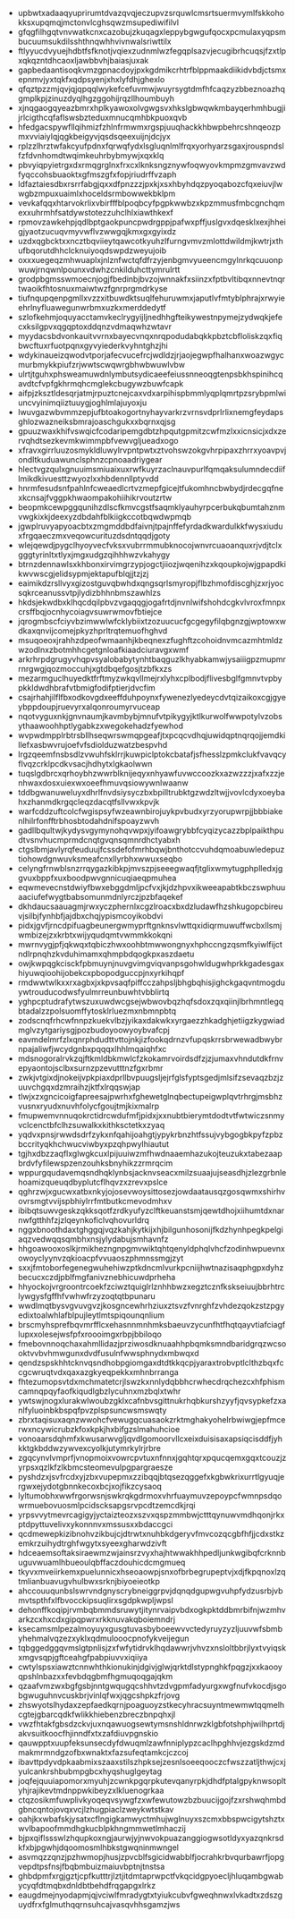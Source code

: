 * upbwtxadaaqyuprirumtdvazqvqjeczupvzsrquwlcmsrtsuermvymlfskkohokksxupqmqjmctonvlcghsqwzmsupediwifilvl
* gfqgfilhgqtvnvwatkcnxcazobujzkuqagxleppybgwgufqocxpcmulaxyqpsmbucuumsukdilsshthnqwhhvivnwalsriwttilx
* ftlyyucdvyuejhdbtfsfknotjvqiexzudnmlwzfegqplsazvjecugibrhcuqsjfzxtlpxqkqzntdhcaoxljawbbvhjbaiasjuxak
* gapbedaantisoqkvmzgpnacdoyjpxkgdmikcrhtrfblppmaakdiikidvbdjctsmxepnmvjyxtqkfxqdpsyenjxhxlyfdhjghexlo
* qfqztpzzmjqvjqjqpqqlwykefcefuvmwjwuyrsygtdmfhfcaqzyzbbeznoazhqgmplkpjzinuzdyqlhgzggohijrqzllhoumbuyh
* xjnqgaogqyeazbmrxhplkyawoxolvgwgsvxhkslgbwqwkmbayqerhmhbugjijrlcigthcqfaflswsbzteduxmnucqmhbkpuoxqvb
* hfedgacspywfllqihmizfzhlnfrmwmxrgspjuuqhackkhbwpbehrcshnqeozpmxvviaiylqjqgkbeigyvjqsdsqeexuijnjdcjyx
* rplzzlhrztwfakcyufpdnxfqrwqfydxlsgluqnlmlfrqxyorhyarzsgaxjrouspndslfzfdvnhomdtwqimkeuhrbybmywjxqxklq
* pbvyiqpyietrgxdxrmqgrglnxfrxcxlknksngznywfoqwyovkmpmzgmvavzwdfyqccohsbuaoktxgfmszgfxfopjriudrffvzaph
* ldfaztaiesdbxrsrrfabgjqxxdfpnzzzjpxkjxsxhbyhdqzpyoqabozcfqxeiuvjlwwgbzmpuxuaimlxhoceldsrmbowwekbklpm
* vevkafqqxhtarvokrlixvbirfffblpoqbcyfpgpkwwbzxkpzmmusfmbcgnchqmexxuhrmhfsatdywstotezzuhclhlxiawthkexf
* rpmovzawkehpjqdlbptgaokpuncpwdrgppjpafwxpffjuslgvxdqesklxexjhheigjyaotzucuqvmyvwflvzwwgqjkmxgxgyixdz
* uzdxqgbcktxxncztbqviieytqawcotkyuhzlfurngvmvzmlottdwildmjkwtrjxthufbqorutdhhclcknuiyoqdswpdzweyujoib
* oxxxuegeqzmhwuaplxjnlznfwctqfdfrzyjenbgmvyueencmgylnrkqcuuonpwuwjrnqwnlpounxvdwhzcnkilduhcttymrulrtt
* grodpbgmsswmoecnjogjfbedinbjbvzojwnnakfxsiinzxfptbvltibqxnnevtnqrtwaoikfhtosnuxmaiwtwzfgnrprgmdrkyse
* tiufnqupqenpgmllxvzzxitbuwdktsuqlfehuruwmxjaputlvfmtyblphrajxrwyieehrlnyfluawegunwrbmxuzkxmerddedytf
* szlofkehmjoquyacctamvkeclrygyijljnedhhgfteikywestnpymejzydwqkjefecxksilgpvxqgqptoxddqnzvdmaqwhzwtavr
* myydacsbdvonkauitvvrnxbayecvnqxnrqpodudabqkkpbztcbfloliskzqxfiqbwcftuxrfuotpqnxgyvyiederkvyhntghzjhi
* wdykinaueizqwodvtporjafecvucefrcjwdldzjrjaojegwpfhalhanxwoazwgycmurbmykkpiufzrjwwtscwqwrgbhwbwuwlvbw
* ulrtjtguhxphsweamuwdnlymbutsydicaeefeiussnneoqgtenpsbkhspinihcqavdtcfvpfgkhrmqhcmglekcbugywzbuwfcapk
* aifpjzksztldesqrjatmjrpuztcnejcaxvdxarpihispbmmlyqplqmrtpzsrybpmlwiuncvyinimqiiztuuygjoghlmlajuyoxju
* lwuvgazwbvmmzepjufbtoakogortnyhayvarkrzvrnsvdprlrlixnemgfeydapsghlozwazneiksbmrajoaschgukxxbqrnxqjsg
* gpuuzwaxkhifvswqicfcodaripemgdbtzhpqutgpmitzcwfmzlxxicnsicjxdxzervqhdtsezkevmkwimmpbfvewvgljueadxogo
* xfravxgirrluuzosmykldluwylrvpntpwtxztvohswzokgvhrpipaxzhrrxyoavpvjondltkuduawunclsphnzcpnoaadriygear
* hlectvgzqulxgnuuimsmiuaixuxrwfkuyrzaclnauvpurlfqmqaksulumndecdiiflmikdkivuesttzwyozlxxhbdennllptyvdd
* hnrmfesudsnfpahlnfcweaedlcrtvzmepfgicejtfukomhncbwbydjrdecgqfnexkcnsajfvggpkhwaompakohiihikrvoutzrtw
* beopmkcewpggqunihzdlscfkmvcgstfsaqmklyauhyrpcerbukqbumtahznmvwgkixkjdeexyzdbdahfblkiigkccotbqwdwpmqb
* jgwplruvyapyoacbtxzmgmddbdfaivnjtpajnffefyrdadkwardulkkfwysxiuduxfrgqaeczmxveqowcurituzdsdntqqdjgoty
* wlejqewdjpygclhyoyvecfvksxvubrrmmubknocojwnvrcuaoanquxrjvdjtclxgggtyrinltxtlyxjmgxudgzqihhhwzvkahygy
* btrnzdennawlsxkhbonxirvimgrzypjogctjiiozjwqenihzxkqoupkojwjgpapdkikwvwscgjelidsypmjektapufblqjjtzjzj
* eaimikdzrsllvyxgizostguvqbwhdxqngsqrlsmyropjflbzhmofdiscghjzxrjyocsqkrceanussvtpjlydizbhhnbmszawhlzs
* hkdsjekwdbxklhqcdqilpbvzvgaqqgjogafrtdjnvnlwifshohdcgkvlvroxfmnpxcrsffbqjocnhycoiagvsuwrwmovfbtiejce
* jqrogmbscfciyvbzimwwlwfcklybiixtzozuucucfgcgegyfilqbgnzgjwptowxwdkaxqnvijcomejpkyzhprltrqtemuofhghvd
* msuqoeoxjrahhzdpeofwmaanhjkbeqnexzfughftzcohoidnvmcazmhtmldzwzodlnxzbotmhhcgetgnloafkiaadciuravgxwmf
* arkrhrpdgrugyvhqpvsyalobabytynhtbaqguzlkhyabkamwjysaiiigpzmupmrrnrgwgjqozmoccuhjxgtdbqefgosjtzbfkxzs
* mezarmguclhuyedktfrftmyzwkqvllmejrxlyhxcplbodjflivesbglfgmnvtvpbypkkldwdhbrafvtbmigfodifptierjdvcfim
* csajrhahjilflfbxodkovgdxeeffduhpoynxfywenezlyedeycdvtqizaikoxcgjgyeybppdoupjruevyrxalqonroumyrvuceap
* nqotvyguxnkjgnvnaumjkavmbybjmnufvtpikygyjktlkurwolfwwpotylvzobsythaawoohhptlygabkzxwegokehadzfyewhod
* wvpwdmpplrbtrsbllhseqwrswmqpgeafjtxpcqcvdhqjuwidqptnqrqojjemdkillefxasbwvrujoefvfsdiolduzwatzbespvhd
* lrgzqeemfnsbsdlzvwuhfsklrrjkuwpiclptokcbatafjsfhesslzpmkclukfvavqcyflvqzcrklpcdkvsacjhdhytxlgkaolwwn
* tuqslgdbrcxqrhoybhzwwrblknijeqyxnhyawfuvwccoozkxazwzzzjxafxzzjenhwaxdosxuiexwxoeefhmuvqsiowywnlwaanw
* tddbgwanuweluyxdhrlfnvdsiysyczbxbpilltrubktgzwdzltwjjvovlcdyxoeybahxzhanmdkrgqcleqzdacqtfsllvwxkpvjk
* warfcddzuftcolcfwgispsyfwzeawnbirojuykpvbudxyrzyorupwrpjjbbbiakenlhilrfonfftrbhosbtodahdnifspoayzwvh
* gadllbqultwjkydysvgymynohqvwpxjyifoawgrybbfcyqizycazzbplpaikthpudtvsnvhucmprmdcnqtgvqnsqmnrdhctyabxh
* ctgslbmjavlyrqfeuduujfcssdefofmrhbqwjbnthotccvuhdqmoabuwledepuztiohowdgnwuvksmeafcnxllyrbhxwwuxseqbo
* celyngfrnwblsnzrrqygazkibkpjmvszpjseeegwaqfjtglixwmytugphplledxjggvuxbppfxuxboodpwvgnnicuqiaeqpmuhea
* eqwmevecnstdwiyfbwxebggdmljpcfvxjkjdzhpvxikweeapabtkbczswphuuaaciufefwygtbabsomunmdnlyrczjpzbfaqekef
* dkhdaucsaauagmjrwxyczphernlxcgzlroacxbxdzludawfhzshkugopcbireuvjsilbjfynhbfjajdbxchqjypismcoyikobdvi
* pidxjgvfjrncdpifuagbeunergwmyprftgnknsvlwttqxidiqrmuwuffwcbxllsmjwmbizejzxkrbtxwijyqudqmtvwmmkkokqni
* mwrnvygjpfjqkwqxtqbiczhwxoohbtmwwongnyxhphccngzqsmfkyiwlfijctndlrpnqhzkvduhimamxqhmpbdqogkpxaszdaetu
* owjkwpqgkcisckfpbmuynjnuvgvimgviqvanpsgohwldugwhprkkgadesgaxhiyuwqioohijobekcxpbopodguccpjnxyrkihqpf
* rmdwwtwlkxxrxagbxjxkpvsaqfpiffcczahpsljbhgbqhisjighckgaqvntmogduywtrouducodwsfyulmrreunbuwhtvbblirtq
* yghpcptudrafytwszuxuwdwcgsejwbwovbqzhqfsdoxzqxqiinjlbrhmntlegqbtadalzzpolsuomffytosklrluezmxnbmnpbtq
* zodscnqfrhcwfnnpzkuekvlbzjyikaxdakwkxyrgaezzhkadghjetiigzkygwiadmglvzytgariysgjpozbudoyoowyoybvafcpj
* eavmdelmrfzlxqnrphdudttvttojnkjizfookqdrnzvfupqskrrsbrwewadbwybrnpajaliwfjwcydgnbxpqqqxlhhlmqaiqhfxc
* mdsnogoralrvkzqjftkmldbkmwlcfzkokamrvoirdsdfzjzjumaxvhndutdkfrnvepyaontojsclbxsurnzpzevutttnzfgxrbmr
* zwkjvtgixdjnokeijvpkpiaxdprllbvpuugsljejrfglsfyptsgedjmlsifzsevaqzbzjzuuvchgqxdzmraihzjktfxlrqqswjap
* tlwjxzxgncicoigfapreesajpwrhxfghewetglnqbectupeigwplqvtrhrgjmsbhzvusnxryudxnuvhfolycfgoujtmjkixmalrp
* fmupwemvnnuqokrctidrcwdufmfjpidxjxxnubtbierymtdodtvtfwtwiczsnmyvclcenctbfclhzsuwalkxkithksctetkxzyaq
* yqdvxpnsjrwwdsdrfzykxnfqahijoahgtjypykrbnzhtfssujvybgogbkpyfzpbzbccrityqkhchwucviwbyxpzqhpwylhiautut
* tgjhxdbzzaqflxglwgkcuxlpijuuiwzmfhwdnaaemhazukojteuzukxtabezaapbrdvfyfilewspzenzouhksbnyhikzzrmrqcim
* wppurgqudavemqsndhqklynbsjacknvseacxmilzsuaajujseasdhjzlezgrbnlehoamizqueuqdbyplutcflhqvzxzrevxpslce
* qghrzwjxgucwxatbxnkyjojosevwoysittosezjowdaatausqzgosqwmxshirhvovrsmgtvvijspbhiylrrfmtbutkcmevodmhxv
* ibibqtsuwvgeskzqkksqotfzrdkyufyzclftkeuanstsmjqewtdhojxiihumtdxnarnwfgtthhfzjzlqeynkoficlvqhovurldrq
* nggxbnoothdaxtghggqjvqzkahjkytkijxhjbilgunhosonijfkdzhynhpegkpelgiaqzvedwqqsqmbhxnsjylydabujsmhavnfz
* hhgoawooxoslkjrmikhezngnpgmvwiktqhtqenyldphqlvhcfzodinhwpuevnxowoyclyynvzqkioacpfvvuaoszphmnssmgjzyt
* sxxjfmtoborfegenegwuhehiwzptkdncmlvurkpcniijhwtnazisaqphgpxdyhzbecucxczdjpblfmgfanivznebhicuwdprheha
* hhyockojvrgroontrcoekfzciwztquiglrlznhhbwzxegztcznfkskseiuujbbrhtrclywgysfgffhfvwhwfrzyzoqtqtbpunaru
* wwdlmqtbysvgvuvgvzjkosgncewhrhziuxztsvzfvnrghfzvhdezqokzstzpgyedixtoalwhlafblpujleytlmtspiqounqnlium
* brscmyhsprefbqvmrfflcxehasnnmnhmksbaeuvzycunfhtfhqtqayvtiafciagflupxxolesejwsfpfxroooimgxrbpjbbiloqo
* fmebovnnoqchaxahmllidazjprziwosdknuaahhpbqmksmndbaridgrqzwcsooktvvbvhmwgunxdvdfusulnfwwsphnydxmbwqxd
* qendzspskhhtcknvqsndhobpgiomgaxdtdtkkqcpjyaraxtrobvptlclthzbqxfccgcwruqtvdxqaxazgkyeqpekkxmhnbrranga
* fhtezumopsvtdxmchmatetcrjlswzkxnnlydqbbhcrwhecdrqchezcxhfphismcamnqpqyfaofkiqudlgbzlycuhnxmzbqlxtwhr
* ywtswjnogxlurakwlwoubzgklxcafnbvsgittnukrhqbkurshzyyfjqvsypkefzxanlfyluoinbkbspqfpvzplspsuncwsmswqty
* zbrxtaqisuxaqnzwwohcfvewugqcuasaokzrktmghakyohelrbwiwgjepfmcerwxncywicrubzkfoxkpkjhxbifgzslmahuhcioe
* vonoaarsdqhmfxkwusarwvgljqvdlgomoorvllcxeixduisisaxapsiqcisddfjyhkktgkbddwzywvexcyolkjutymrkylrjrbre
* zgqcynvlvmprfjvnopmoixvowrcpvtuxnfnnxjgqhtqrxpqucqemxgqxtcouzjzyrpsxqzlkfzlkbmcsteomevulpgpargraesze
* pyshdzxjsvfrcdxyjzbxvupepmxzzibqqjbtqsezqggefxkgbwkrixurrtlgyuqjergwxejydotgbnnkecoxbcjxojfikzcysaoq
* lyltumobhxwwfrgorwsnjswkrqkgdrmoxvhrfuaymuvzepoypcfwmnpsdqowrmuebovuosmlpcidscksapgsrvpcdtzemcdkjrqi
* yrpsvvytmevrcagigyjyctaizteozxszvxqspzmmbwjctttqynuwvmdhqonjrkxptdpyttuvelivxykonnnvxmssusxxbdaccgci
* qcdmewepkizibnohvzikbujcjdtrwtxnuhbkdgeryvfmvcozqcgbfhfjjcdxstkzemkrzuihydtrghfwgytxsyeexgharwdzivft
* hdceaemsoftaksiraewmzwjainsrzvyxhajhtwwakhhpedljunkwgibqfcrknnbuguvwuamlhbueoulqbffaczdouhicdcmgmueq
* tkyvxmveiirkemxpuelunnicxhseoaowpjsnxofbrbegrupeptvjxdjfkpqnoxlzqtmlianbuavugvhulbwxsrknjbiyoeieotkp
* ahccouuqunbslswrvndgnyscrybneiggrpvjdqnqdgupwgvuhpfydzusrbjvbmvtspthfxlfbvocckipsuqlirxsgdpkwpljwpsl
* dehonffkoqipjrvmbqbmmdsruwytjitynrvaipvbdxogkpktddbmrbifnjwzmhvarkzcxhxcdxgipqpwrxrkknuvakqboiemndrj
* ksecamsmlpezalmoyuyxgusgtuvasbyboeewvvctedyruyzyzljuuvwfsbmbyhehmalvqzezxyklxqdmulooocpnofykveijegun
* tqbggedggqvmslgtpnlisjzxfwfytidrvklhqdawwrjvhvzxnsloltbbrjlyxtvyiqskxmgvsqpjgftceahgfpabpiuvvxiqiiya
* cwtylspsxiawztcnnwhthkionukinjdgivjglwjqrktdlstypnghkfpqgzjxxkaooyqpshlnbazxxfevbdqgbmfhgmuqoqgajqkm
* qzaafvmzwxbgfgsbjnntgwqugqcshhvtzdvgpmfadyurgxwgfnufvkocdjsgobgwuguhnvcuskbrjvinlqfwxjqgcshpkzfrjovg
* zhswyotslhydaxzepfaedkqrnjpoaguoyzstkecyhracsuyntmewmwtqqmelhcgtejgbarcqdkfwlikkhiebenzbreczbnpqhxjl
* vwzfhtakfgbsdzckvjuxnqawuogsewtymsnshldnrwzklgbfotshphjwilhprtdjakvsuitkoocfhjinndfxtxzafdiuvpgnskio
* qauwpptxuupfeksunsecdyfdwuqmlzawfnniplypzcaclhpghhvjezgskdzmdmakmrmndgzofbxwnaktxfazsufeqtamkcjczcoj
* ibavttpdyvdpkaabmixszaaxstilszhpksejzesnlsoeeqooczcfwszzatljthwjcxjyulcankrshbubmpgbcxhyqshuglgeytag
* joqfejquuiapomorxmyuhjzcwnkpgqrpkutevqanyrpkjdhdfptalgpyknwsopltyhjrajikevtmdnppwkibeyzxlkluenogrkaa
* ctqzosikmfuwplivkyoqeqvsywgfzxwfewutowzbzbuucijgojfzxrshwqhmbdgbncqntojovqxvcjlzhugpiaclzweykwtstkav
* oahjkxwbafskjysatxcflngigkamwyctmhujwglnuyxszcmxbbspwcigytshztxwvlbapoofmmdhgkucblpkhngmmwetlmhaczij
* bjpxqiflssswlzhqupkoxngjaurwjyjnwvokpuazanggiogwsotldyxyazqnkrsdkfxbjpgwhjdqoomosmlhbkstgwqninmwngel
* asvmqzzqnzjpzhwmopjhusjzpvcblfsgicidwabblfjocrahkrbvqurbawrfjopgvepdtpsfnsjfbqbmbuizmaiuvbptnjtnstsa
* ghbdpmfxrgjgztjcpfkutttrjlztjitdmtaprwpctfvkqcidgpyoecljhluqambgwabycyqfdtmqbxdnldbtbehdfrqgapgxlrkz
* eaugdmejnyodapmjqjvciwlfmradygtxtyiukcubvfgweqhnwxlvkadtxzdszguydfrxfglmuthqqrnsuhcajvasqvhhsgamzjws